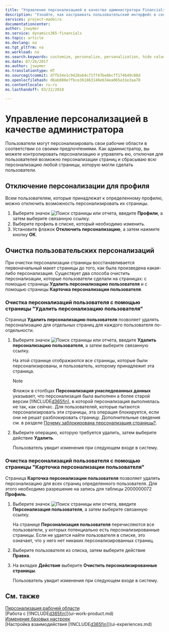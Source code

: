 ```yaml
---
title: "Управление персонализацией в качестве администратора Financials | Microsoft Docs"
description: "Узнайте, как настраивать пользовательский интерфейс в соответствии с вашим способом работы."
services: project-madeira
documentationcenter: 
author: jswymer
ms.service: dynamics365-financials
ms.topic: article
ms.devlang: na
ms.tgt_pltfrm: na
ms.workload: na
ms.search.keywords: customize, personalize, personalization, hide columns, remove fields, move fields
ms.date: 07/26/2017
ms.author: jswymer
ms.translationtype: HT
ms.sourcegitcommit: d7fb34e1c9428a64c71ff47be8bcff174649c00d
ms.openlocfilehash: d6ab880e7fbce361863140e634ea065a31e3aa70
ms.contentlocale: ru-ru
ms.lasthandoff: 03/22/2018

---
```

# <a name="managing-personalization-as-an-administrator"></a>Управление персонализацией в качестве администратора
<!--NAV in the Web client-->
Пользователи могут персонализировать свои рабочие области в соответствии со своими предпочтениями. Как администратор, вы можете контролировать персонализацию и управлять ею, отключая для пользователей возможно персонализации страниц и сбрасываю всю персонализацию любой страницы, которую могли сделать пользователи.

## <a name="disable-personalization-for-a-profile"></a>Отключение персонализации для профиля
Всем пользователям, которые принадлежат к определенному профилю, можно отключить возможность персонализировать их страницы.
1.  Выберите значок ![Поиск страницы или отчета](media/ui-search/search_small.png "Значок поиска страницы или отчета"), введите **Профили**, а затем выберите связанную ссылку.
2.  Выберите профиль в списке, который необходимо изменить.
3. Установите флажок **Отключить персонализацию**, а затем нажмите кнопку **ОК**.

## <a name="clear-user-personalizations"></a>Очистка пользовательских персонализаций

При очистки персонализации страницы восстанавливается первоначальный макет страницы до того, как была произведена какая-либо персонализация. Существует два способа очистить персонализации, которые пользователи сделали на страницах: с помощью страницы **Удалить персонализацию пользователя** и с помощью страницы **Карточка персонализации пользователя**.

### <a name="clear-user-personalizations-by-using-the-delete-user-personalization-page"></a>Очистка персонализаций пользователя с помощью страницы "Удалить персонализацию пользователя"

Страница **Удалить персонализацию пользователя** позволяет удалять персонализацию для отдельных страниц для каждого пользователя по-отдельности.

1.  Выберите значок ![Поиск страницы или отчета](media/ui-search/search_small.png "Значок поиска страницы или отчета"), введите **Удалить персонализацию пользователя**, а затем выберите связанную ссылку.

    На этой странице отображаются все страницы, которые были персонализированы, и пользователь, которому принадлежит эта страница.

    >[!NOTE]
    > Флажок в столбцах **Персонализация унаследованных данных** указывает, что персонализация была выполнен а более старой версии [!INCLUDE[d365fin](includes/d365fin_md.md)], в которой персонализация выполнялась не так, как сейчас. Для пользователей, которые пытаются персонализировать эти страницы, эта операция блокируется, если они не решат разблокировать страницу. Дополнительные сведения см. в разделе [Почему заблокирована персонализация страницы?](ui-personalization-locked.md).

2. Выберите операцию, которую требуется удалить, затем выберите действие **Удалить**.

    Пользователь увидит изменения при следующем входе в систему.

### <a name="clear-user-personalizations-by-using-the-user-personalization-card-page"></a>Очистка персонализаций пользователя с помощью страницы "Карточка персонализации пользователя"

Страница **Карточка персонализации пользователя** позволяет удалять персонализацию для всех страниц определенного пользователя. Для этого необходимо разрешение на запись для таблицы 2000000072 **Профиль**.

1.  Выберите значок ![Поиск страницы или отчета](media/ui-search/search_small.png "Значок поиска страницы или отчета"), введите **Персонализация пользователя**, а затем выберите связанную ссылку.

    На странице **Персонализация пользователя** перечисляются все пользователи, у которых потенциально есть персонализированные страницы. Если не удается найти пользователя в списке, это означает, что у него нет никаких персонализированных страниц.

2. Выберите пользователя из списка, затем выберите действие **Правка**.

3.  На вкладке **Действия** выберите **Очистить персонализированные страницы**.

    Пользователь увидит изменения при следующем входе в систему.

## <a name="see-also"></a>См. также
[Персонализация рабочей области](ui-personalization-user.md)  
[Работа с [!INCLUDE[d365fin](includes/d365fin_md.md)]](ui-work-product.md)  
[Изменение базовых настроек](ui-change-basic-settings.md)  
[Настройка взаимодействия [!INCLUDE[d365fin](includes/d365fin_md.md)]](ui-experiences.md)  

